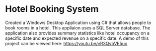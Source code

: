 # Hotel Booking System
Created a Windows Desktop Application using C# that allows people to book rooms in a hotel. This appliaion uses a SQL Server database. The application also provides summary statistics like hotel occupancy on a specific date and expected revenue on a specific date. A demo of this project can be viewed here: https://youtu.be/vR3QvbVE5uo
